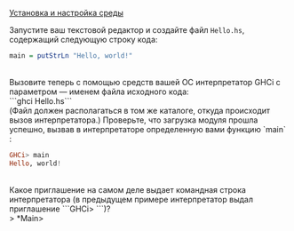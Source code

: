 [Установка и настройка среды](https://stepik.org/lesson/8119/step/6)

Запустите ваш текстовой редактор и создайте файл `Hello.hs`, содержащий следующую строку кода:
```haskell
main = putStrLn "Hello, world!"
```
<br>
Вызовите теперь с помощью средств вашей ОС интерпретатор GHCi c параметром — именем файла исходного кода: <br>
```ghci Hello.hs```
<br>
(Файл должен располагаться в том же каталоге, откуда происходит вызов интерпретатора.) 
Проверьте, что загрузка модуля прошла успешно, вызвав в интерпретаторе определенную вами функцию `main` :

```haskell
GHCi> main
Hello, world!
```
<br>
Какое приглашение на самом деле выдает командная строка интерпретатора 
(в предыдущем примере интерпретатор выдал приглашение ```GHCi> ```)?
<br>
> *Main>
 
